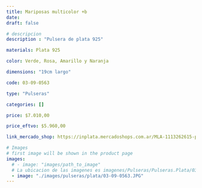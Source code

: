 ```yaml
---
title: Mariposas multicolor +b
date: 
draft: false

# descripcion
description : "Pulsera de plata 925"

materials: Plata 925

color: Verde, Rosa, Amarillo y Naranja

dimensions: "19cm largo"

code: 03-09-0563

type: "Pulseras"

categories: []

price: $7.010,00

price_eftvo: $5.960,00

link_mercado_shop: https://inplata.mercadoshops.com.ar/MLA-1113262615-pulsera-de-plata-con-dijes-de-mariposas-multicolor-+b-_JM

# Images
# first image will be shown in the product page
images:
  # - image: "images/path_to_image"
  # La ubicacion de las imagenes es imagenes/Pulseras/Pulseras.Plata/03-09-0563-mariposas-multicolor-+b
  - image: "./images/pulseras/plata/03-09-0563.JPG"
---
```

